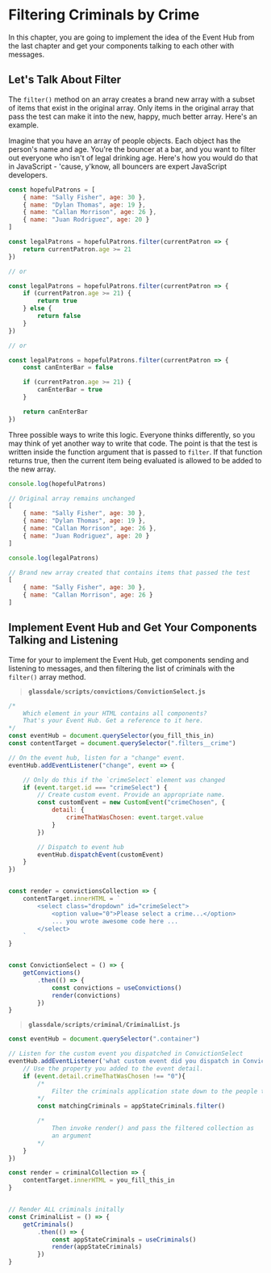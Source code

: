 # Filtering Criminals by Crime

In this chapter, you are going to implement the idea of the Event Hub from the last chapter and get your components talking to each other with messages.

## Let's Talk About Filter

The `filter()` method on an array creates a brand new array with a subset of items that exist in the original array. Only items in the original array that pass the test can make it into the new, happy, much better array. Here's an example.

Imagine that you have an array of people objects. Each object has the person's name and age. You're the bouncer at a bar, and you want to filter out everyone who isn't of legal drinking age. Here's how you would do that in JavaScript - 'cause, y'know, all bouncers are expert JavaScript developers.

```js
const hopefulPatrons = [
    { name: "Sally Fisher", age: 30 },
    { name: "Dylan Thomas", age: 19 },
    { name: "Callan Morrison", age: 26 },
    { name: "Juan Rodriguez", age: 20 }
]

const legalPatrons = hopefulPatrons.filter(currentPatron => {
    return currentPatron.age >= 21
})

// or

const legalPatrons = hopefulPatrons.filter(currentPatron => {
    if (currentPatron.age >= 21) {
        return true
    } else {
        return false
    }
})

// or

const legalPatrons = hopefulPatrons.filter(currentPatron => {
    const canEnterBar = false

    if (currentPatron.age >= 21) {
        canEnterBar = true
    }

    return canEnterBar
})
```

Three possible ways to write this logic. Everyone thinks differently, so you may think of yet another way to write that code. The point is that the test is written inside the function argument that is passed to `filter`. If that function returns true, then the current item being evaluated is allowed to be added to the new array.

```js
console.log(hopefulPatrons)

// Original array remains unchanged
[
    { name: "Sally Fisher", age: 30 },
    { name: "Dylan Thomas", age: 19 },
    { name: "Callan Morrison", age: 26 },
    { name: "Juan Rodriguez", age: 20 }
]

console.log(legalPatrons)

// Brand new array created that contains items that passed the test
[
    { name: "Sally Fisher", age: 30 },
    { name: "Callan Morrison", age: 26 }
]

```


## Implement Event Hub and Get Your Components Talking and Listening

Time for your to implement the Event Hub, get components sending and listening to messages, and then filtering the list of criminals with the `filter()` array method.

> **`glassdale/scripts/convictions/ConvictionSelect.js`**

```js
/*
    Which element in your HTML contains all components?
    That's your Event Hub. Get a reference to it here.
*/
const eventHub = document.querySelector(you_fill_this_in)
const contentTarget = document.querySelector(".filters__crime")

// On the event hub, listen for a "change" event.
eventHub.addEventListener("change", event => {

    // Only do this if the `crimeSelect` element was changed
    if (event.target.id === "crimeSelect") {
        // Create custom event. Provide an appropriate name.
        const customEvent = new CustomEvent("crimeChosen", {
            detail: {
                crimeThatWasChosen: event.target.value
            }
        })

        // Dispatch to event hub
        eventHub.dispatchEvent(customEvent)
    }
})


const render = convictionsCollection => {
    contentTarget.innerHTML = `
        <select class="dropdown" id="crimeSelect">
            <option value="0">Please select a crime...</option>
            ... you wrote awesome code here ...
        </select>
    `
}


const ConvictionSelect = () => {
    getConvictions()
        .then(() => {
            const convictions = useConvictions()
            render(convictions)
        })
}
```

> **`glassdale/scripts/criminal/CriminalList.js`**

```js
const eventHub = document.querySelector(".container")

// Listen for the custom event you dispatched in ConvictionSelect
eventHub.addEventListener('what custom event did you dispatch in ConvictionSelect?', event => {
    // Use the property you added to the event detail.
    if (event.detail.crimeThatWasChosen !== "0"){
        /*
            Filter the criminals application state down to the people that committed the crime
        */
        const matchingCriminals = appStateCriminals.filter()

        /*
            Then invoke render() and pass the filtered collection as
            an argument
        */
    }
})

const render = criminalCollection => {
    contentTarget.innerHTML = you_fill_this_in
}


// Render ALL criminals initally
const CriminalList = () => {
    getCriminals()
        .then(() => {
            const appStateCriminals = useCriminals()
            render(appStateCriminals)
        })
}
```
